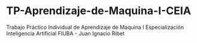 # TP-Aprendizaje-de-Maquina-I-CEIA
Trabajo Práctico Individual de Aprendizaje de Maquina I 
Especialización Inteligencia Artificial FIUBA -
Juan Ignacio Ribet 
